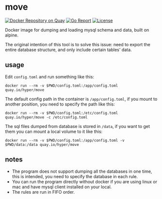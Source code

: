 # move

[![Docker Repository on Quay](https://quay.io/repository/hyper/move/status "Docker Repository on Quay")](https://quay.io/repository/hyper/move)
[![Go Report](https://goreportcard.com/badge/github.com/hyperjiang/move)](https://goreportcard.com/report/github.com/hyperjiang/move)
[![License](https://img.shields.io/github/license/hyperjiang/move.svg)](https://github.com/hyperjiang/move)

Docker image for dumping and loading mysql schema and data, built on alpine.

The original intention of this tool is to solve this issue: need to export the entire database structure, and only include certain tables' data.

## usage

Edit `config.toml` and run something like this:

```
docker run --rm -v $PWD/config.toml:/app/config.toml quay.io/hyper/move
```

The default config path in the container is `/app/config.toml`, if you mount to another position, you need to specify the path like this:

```
docker run --rm -v $PWD/config.toml:/etc/config.toml quay.io/hyper/move -c /etc/config.toml
```

The sql files dumped from database is stored in `/data`, if you want to get them you can mount a local volume to it like this:

```
docker run --rm -v $PWD/config.toml:/app/config.toml -v $PWD/data:/data quay.io/hyper/move
```

## notes

- The program does not support dumping all the databases in one time, this is intended, you need to specify the database in each rule.
- You can run the program directly without docker if you are using linux or mac and have mysql client installed on your local.
- The rules are run in FIFO order.
